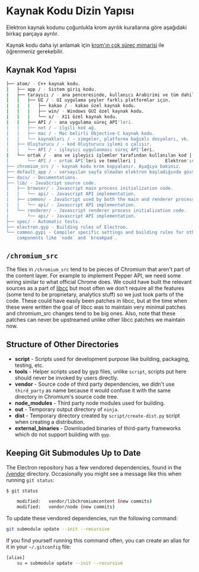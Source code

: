 # Kaynak Kodu Dizin Yapısı

Elektron kaynak kodunu çoğunlukla krom ayrılık kurallarına göre aşağıdaki birkaç parçaya ayrılır.

Kaynak kodu daha iyi anlamak için [krom'ın çok süreç mimarisi](http://dev.chromium.org/developers/design-documents/multi-process-architecture) ile öğrenmeniz gerekebilir.

## Kaynak Kod Yapısı

```sh
├── atom/ - C++ kaynak kodu.
|   ├── app / - Sistem giriş kodu.
|   ├── tarayıcı / - ana penceresinde, kullanıcı Arabirimi ve tüm dahil önyüz |   |   ana süreç işler. Bu web sayfaları yönetmek için Oluşturucu için görüşmeler.
|   |   ├── UI / - UI uygulama şeyler farklı platformlar için.
|   |   |   ├── kakao / - kakao özel kaynak kodu.
|   |   |   ├── win/ - Windows GUI özel kaynak kodu.
|   |   |   └── x/ - X11 özel kaynak kodu.
|   |   ├── API / - ana uygulama süreç API'leri.
|   |   ├── net / - ilgili kod ağ.
|   |   ├── mac / - Mac belirli Objective-C kaynak kodu.
|   |   └── kaynakları / - simgeler, platforma bağımlı dosyaları, vb.
|   ├── Oluşturucu / - kod Oluşturucu işlemi o çalışır.
|   |   └── API / - işleyici uygulanması süreç API'leri.
|   └── ortak / - ana ve işleyici işlemler tarafından kullanılan kod |       bazı yardımcı programı işlevleri ve düğümün mesaj tümleştirmek için kod da dahil olmak üzere |       Krom'ın ileti döngüsü döngüsü.
|       └── API / - ortak API'leri ve temelleri |           Elektron'ın dahili modülleri.
├── chromium_src / - kaynak kodu krom kopyalanır. Aşağıya bakınız.
├── default_app / - varsayılan sayfa olmadan elektron başladığında göstermek için |   bir app-mek şartıyla.
├── docs/ - Documentations.
├── lib/ - JavaScript source code.
|   ├── browser/ - Javascript main process initialization code.
|   |   └── api/ - Javascript API implementation.
|   ├── common/ - JavaScript used by both the main and renderer processes
|   |   └── api/ - Javascript API implementation.
|   └── renderer/ - Javascript renderer process initialization code.
|       └── api/ - Javascript API implementation.
├── spec/ - Automatic tests.
├── electron.gyp - Building rules of Electron.
└── common.gypi - Compiler specific settings and building rules for other
    components like `node` and `breakpad`.
```

## `/chromium_src`

The files in `/chromium_src` tend to be pieces of Chromium that aren't part of the content layer. For example to implement Pepper API, we need some wiring similar to what official Chrome does. We could have built the relevant sources as a part of [libcc](../glossary.md#libchromiumcontent) but most often we don't require all the features (some tend to be proprietary, analytics stuff) so we just took parts of the code. These could have easily been patches in libcc, but at the time when these were written the goal of libcc was to maintain very minimal patches and chromium_src changes tend to be big ones. Also, note that these patches can never be upstreamed unlike other libcc patches we maintain now.

## Structure of Other Directories

* **script** - Scripts used for development purpose like building, packaging, testing, etc.
* **tools** - Helper scripts used by gyp files, unlike `script`, scripts put here should never be invoked by users directly.
* **vendor** - Source code of third party dependencies, we didn't use `third_party` as name because it would confuse it with the same directory in Chromium's source code tree.
* **node_modules** - Third party node modules used for building.
* **out** - Temporary output directory of `ninja`.
* **dist** - Temporary directory created by `script/create-dist.py` script when creating a distribution.
* **external_binaries** - Downloaded binaries of third-party frameworks which do not support building with `gyp`.

## Keeping Git Submodules Up to Date

The Electron repository has a few vendored dependencies, found in the [/vendor](https://github.com/electron/electron/tree/master/vendor) directory. Occasionally you might see a message like this when running `git status`:

```sh
$ git status

    modified:   vendor/libchromiumcontent (new commits)
    modified:   vendor/node (new commits)
```

To update these vendored dependencies, run the following command:

```sh
git submodule update --init --recursive
```

If you find yourself running this command often, you can create an alias for it in your `~/.gitconfig` file:

```sh
[alias]
    su = submodule update --init --recursive
```